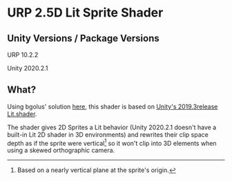 # URP 2.5D Lit Sprite Shader

## Unity Versions / Package Versions
URP 10.2.2

Unity 2020.2.1

## What?
Using bgolus' solution [here](https://forum.unity.com/threads/problem-solving-2d-billboard-sprites-clipping-into-3d-environment.680374/), this shader is based on [Unity's 2019.3release Lit.shader](https://github.com/Unity-Technologies/Graphics/blob/release2019.3/com.unity.render-pipelines.universal/Shaders/Lit.shader).

The shader gives 2D Sprites a Lit behavior (Unity 2020.2.1 doesn't have a built-in Lit 2D shader in 3D environments) and rewrites their clip space depth as if the sprite were vertical[^1] so it won't clip into 3D elements when using a skewed orthographic camera.

[^1]: Based on a nearly vertical plane at the sprite's origin.
